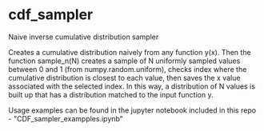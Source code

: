 # cdf_sampler
Naive inverse cumulative distribution sampler

Creates a cumulative distribution naively from any function y(x). Then the function sample_n(N)
creates a sample of N uniformly sampled values between 0 and 1 (from numpy.random.uniform),
checks index where the cumulative distribution is closest to each value, then saves the x value
associated with the selected index. In this way, a distribution of N values is built up that
has a distribution matched to the input function y. 

Usage examples can be found in the jupyter notebook included in this repo - "CDF_sampler_exampples.ipynb"
